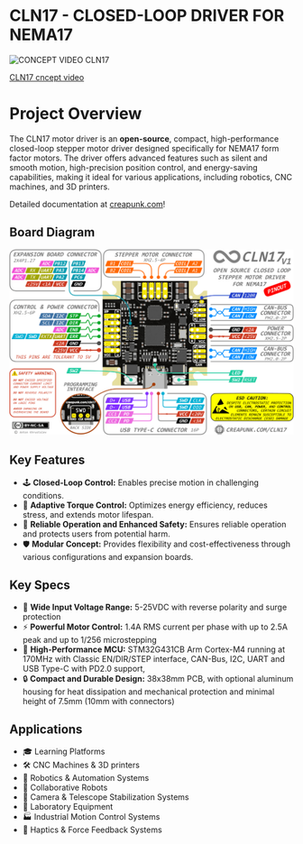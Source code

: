 # CLN17 - CLOSED-LOOP DRIVER FOR NEMA17

![CONCEPT VIDEO CLN17](https://github.com/FutureEngineeer/CLN17/assets/92550096/dd664823-ec3a-4b4a-9028-08ed72ca12da)

[CLN17 cncept video](http://www.youtube.com/watch?v=A67UROq0t6Q)

# Project Overview

The CLN17 motor driver is an **open-source**, compact, high-performance closed-loop stepper motor driver designed specifically for NEMA17 form factor motors. The driver offers advanced features such as silent and smooth motion, high-precision position control, and energy-saving capabilities, making it ideal for various applications, including robotics, CNC machines, and 3D printers. 

Detailed documentation at [creapunk.com](https://creapunk.com)!

## Board Diagram

![Board Diagram](./assets/board-pinout.png)

## Key Features

- 🕹️ **Closed-Loop Control:** Enables precise motion in challenging conditions.
- 💪 **Adaptive Torque Control:** Optimizes energy efficiency, reduces stress, and extends motor lifespan.
- 🧩 **Reliable Operation and Enhanced Safety:** Ensures reliable operation and protects users from potential harm.
- 🛡️ **Modular Concept:** Provides flexibility and cost-effectiveness through various configurations and expansion boards.

## Key Specs

- 🔌 **Wide Input Voltage Range:** 5-25VDC with reverse polarity and surge protection
- ⚡️ **Powerful Motor Control:** 1.4A RMS current per phase with up to 2.5A peak and up to 1/256 microstepping
- 🚀 **High-Performance MCU:** STM32G431CB Arm Cortex-M4 running at 170MHz with Classic EN/DIR/STEP interface, CAN-Bus, I2C, UART and USB Type-C with PD2.0 support,
- 🔒 **Compact and Durable Design:** 38x38mm PCB, with optional aluminum housing for heat dissipation and mechanical protection and minimal height of 7.5mm (10mm with connectors)

## Applications

- 🎓 Learning Platforms
- 🛠️ CNC Machines & 3D printers
- 🤖 Robotics & Automation Systems
- 🤝 Collaborative Robots
- 🔭 Camera & Telescope Stabilization Systems
- 🔬 Laboratory Equipment
- 🏭 Industrial Motion Control Systems
- 📳 Haptics & Force Feedback Systems
